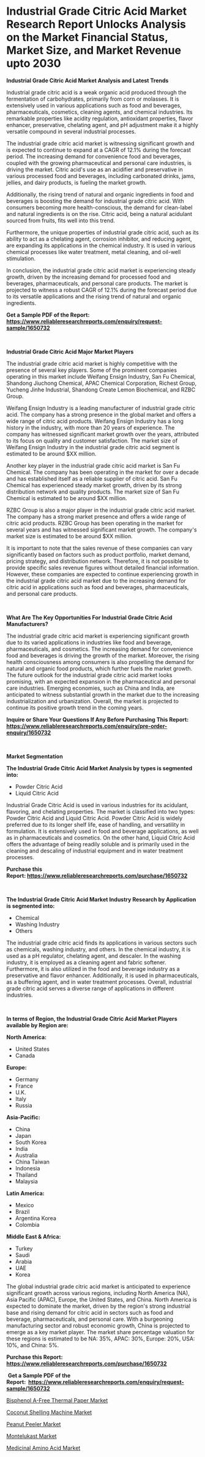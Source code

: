 <p><h1>Industrial Grade Citric Acid Market Research Report Unlocks Analysis on the Market Financial Status, Market Size, and Market Revenue upto 2030</h1></p><p><strong>Industrial Grade Citric Acid Market Analysis and Latest Trends</strong></p>
<p><p>Industrial grade citric acid is a weak organic acid produced through the fermentation of carbohydrates, primarily from corn or molasses. It is extensively used in various applications such as food and beverages, pharmaceuticals, cosmetics, cleaning agents, and chemical industries. Its remarkable properties like acidity regulation, antioxidant properties, flavor enhancer, preservative, chelating agent, and pH adjustment make it a highly versatile compound in several industrial processes.</p><p>The industrial grade citric acid market is witnessing significant growth and is expected to continue to expand at a CAGR of 12.1% during the forecast period. The increasing demand for convenience food and beverages, coupled with the growing pharmaceutical and personal care industries, is driving the market. Citric acid's use as an acidifier and preservative in various processed food and beverages, including carbonated drinks, jams, jellies, and dairy products, is fueling the market growth.</p><p>Additionally, the rising trend of natural and organic ingredients in food and beverages is boosting the demand for industrial grade citric acid. With consumers becoming more health-conscious, the demand for clean-label and natural ingredients is on the rise. Citric acid, being a natural acidulant sourced from fruits, fits well into this trend.</p><p>Furthermore, the unique properties of industrial grade citric acid, such as its ability to act as a chelating agent, corrosion inhibitor, and reducing agent, are expanding its applications in the chemical industry. It is used in various chemical processes like water treatment, metal cleaning, and oil-well stimulation.</p><p>In conclusion, the industrial grade citric acid market is experiencing steady growth, driven by the increasing demand for processed food and beverages, pharmaceuticals, and personal care products. The market is projected to witness a robust CAGR of 12.1% during the forecast period due to its versatile applications and the rising trend of natural and organic ingredients.</p></p>
<p><strong>Get a Sample PDF of the Report:&nbsp; <a href="https://www.reliableresearchreports.com/enquiry/request-sample/1650732">https://www.reliableresearchreports.com/enquiry/request-sample/1650732</a></strong></p>
<p>&nbsp;</p>
<p><strong>Industrial Grade Citric Acid Major Market Players</strong></p>
<p><p>The industrial grade citric acid market is highly competitive with the presence of several key players. Some of the prominent companies operating in this market include Weifang Ensign Industry, San Fu Chemical, Shandong Jiuchong Chemical, APAC Chemical Corporation, Richest Group, Yucheng Jinhe Industrial, Shandong Create Lemon Biochemical, and RZBC Group.</p><p>Weifang Ensign Industry is a leading manufacturer of industrial grade citric acid. The company has a strong presence in the global market and offers a wide range of citric acid products. Weifang Ensign Industry has a long history in the industry, with more than 20 years of experience. The company has witnessed significant market growth over the years, attributed to its focus on quality and customer satisfaction. The market size of Weifang Ensign Industry in the industrial grade citric acid segment is estimated to be around $XX million.</p><p>Another key player in the industrial grade citric acid market is San Fu Chemical. The company has been operating in the market for over a decade and has established itself as a reliable supplier of citric acid. San Fu Chemical has experienced steady market growth, driven by its strong distribution network and quality products. The market size of San Fu Chemical is estimated to be around $XX million.</p><p>RZBC Group is also a major player in the industrial grade citric acid market. The company has a strong market presence and offers a wide range of citric acid products. RZBC Group has been operating in the market for several years and has witnessed significant market growth. The company's market size is estimated to be around $XX million.</p><p>It is important to note that the sales revenue of these companies can vary significantly based on factors such as product portfolio, market demand, pricing strategy, and distribution network. Therefore, it is not possible to provide specific sales revenue figures without detailed financial information. However, these companies are expected to continue experiencing growth in the industrial grade citric acid market due to the increasing demand for citric acid in applications such as food and beverages, pharmaceuticals, and personal care products.</p></p>
<p>&nbsp;</p>
<p><strong>What Are The Key Opportunities For Industrial Grade Citric Acid Manufacturers?</strong></p>
<p><p>The industrial grade citric acid market is experiencing significant growth due to its varied applications in industries like food and beverage, pharmaceuticals, and cosmetics. The increasing demand for convenience food and beverages is driving the growth of the market. Moreover, the rising health consciousness among consumers is also propelling the demand for natural and organic food products, which further fuels the market growth. The future outlook for the industrial grade citric acid market looks promising, with an expected expansion in the pharmaceutical and personal care industries. Emerging economies, such as China and India, are anticipated to witness substantial growth in the market due to the increasing industrialization and urbanization. Overall, the market is projected to continue its positive growth trend in the coming years.</p></p>
<p><strong>Inquire or Share Your Questions If Any Before Purchasing This Report: <a href="https://www.reliableresearchreports.com/enquiry/pre-order-enquiry/1650732">https://www.reliableresearchreports.com/enquiry/pre-order-enquiry/1650732</a></strong></p>
<p>&nbsp;</p>
<p><strong>Market Segmentation</strong></p>
<p><strong>The Industrial Grade Citric Acid Market Analysis by types is segmented into:</strong></p>
<p><ul><li>Powder Citric Acid</li><li>Liquid Citric Acid</li></ul></p>
<p><p>Industrial Grade Citric Acid is used in various industries for its acidulant, flavoring, and chelating properties. The market is classified into two types: Powder Citric Acid and Liquid Citric Acid. Powder Citric Acid is widely preferred due to its longer shelf life, ease of handling, and versatility in formulation. It is extensively used in food and beverage applications, as well as in pharmaceuticals and cosmetics. On the other hand, Liquid Citric Acid offers the advantage of being readily soluble and is primarily used in the cleaning and descaling of industrial equipment and in water treatment processes.</p></p>
<p><strong>Purchase this Report:&nbsp;<a href="https://www.reliableresearchreports.com/purchase/1650732">https://www.reliableresearchreports.com/purchase/1650732</a></strong></p>
<p>&nbsp;</p>
<p><strong>The Industrial Grade Citric Acid Market Industry Research by Application is segmented into:</strong></p>
<p><ul><li>Chemical</li><li>Washing Industry</li><li>Others</li></ul></p>
<p><p>The industrial grade citric acid finds its applications in various sectors such as chemicals, washing industry, and others. In the chemical industry, it is used as a pH regulator, chelating agent, and descaler. In the washing industry, it is employed as a cleaning agent and fabric softener. Furthermore, it is also utilized in the food and beverage industry as a preservative and flavor enhancer. Additionally, it is used in pharmaceuticals, as a buffering agent, and in water treatment processes. Overall, industrial grade citric acid serves a diverse range of applications in different industries.</p></p>
<p>&nbsp;</p>
<p><strong>In terms of Region, the Industrial Grade Citric Acid Market Players available by Region are:</strong></p>
<p>
    <p> <strong> North America: </strong>
        <ul>
            <li>United States</li>
            <li>Canada</li>
        </ul>
        </p> 
    <p> <strong> Europe: </strong>
        <ul>
            <li>Germany</li>
            <li>France</li>
            <li>U.K.</li>
            <li>Italy</li>
            <li>Russia</li>
        </ul>
        </p> 
    <p> <strong> Asia-Pacific: </strong>
        <ul>
            <li>China</li>
            <li>Japan</li>
            <li>South Korea</li>
            <li>India</li>
            <li>Australia</li>
            <li>China Taiwan</li>
            <li>Indonesia</li>
            <li>Thailand</li>
            <li>Malaysia</li>
        </ul>
        </p> 
    <p> <strong> Latin America: </strong>
        <ul>
            <li>Mexico</li>
            <li>Brazil</li>
            <li>Argentina Korea</li>
            <li>Colombia</li>
        </ul>
        </p> 
    <p> <strong> Middle East & Africa: </strong>
        <ul>
            <li>Turkey</li>
            <li>Saudi</li>
            <li>Arabia</li>
            <li>UAE</li>
            <li>Korea</li>
        </ul>
    </p>
    </p>
<p><p>The global industrial grade citric acid market is anticipated to experience significant growth across various regions, including North America (NA), Asia Pacific (APAC), Europe, the United States, and China. North America is expected to dominate the market, driven by the region's strong industrial base and rising demand for citric acid in sectors such as food and beverage, pharmaceuticals, and personal care. With a burgeoning manufacturing sector and robust economic growth, China is projected to emerge as a key market player. The market share percentage valuation for these regions is estimated to be NA: 35%, APAC: 30%, Europe: 20%, USA: 10%, and China: 5%.</p></p>
<p><strong>Purchase this Report: <a href="https://www.reliableresearchreports.com/purchase/1650732">https://www.reliableresearchreports.com/purchase/1650732</a></strong></p>
<p>&nbsp;<strong>Get a Sample PDF of the Report:&nbsp;&nbsp;<a href="https://www.reliableresearchreports.com/enquiry/request-sample/1650732">https://www.reliableresearchreports.com/enquiry/request-sample/1650732</a></strong></p>
<p><strong></strong></p>
<p><p><a href="https://github.com/aliciawhite5576/Market-Research-Report-List-1/blob/main/bisphenol-a-free-thermal-paper-market.md">Bisphenol A-Free Thermal Paper Market</a></p><p><a href="https://www.linkedin.com/pulse/coconut-shelling-machine-market-research-report-unlocks-i931e/">Coconut Shelling Machine Market</a></p><p><a href="https://www.linkedin.com/pulse/peanut-peeler-market-share-amp-new-trends-analysis-report-csgse/">Peanut Peeler Market</a></p><p><a href="https://medium.com/@avaalsop666/montelukast-market-opportunities-and-strategies-forecast-for-period-from-2023-2030-c88b4d60eefd">Montelukast Market</a></p><p><a href="https://github.com/marloy8/Market-Research-Report-List-1/blob/main/medicinal-amino-acid-market.md">Medicinal Amino Acid Market</a></p></p>